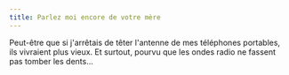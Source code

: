 ```yaml
---
title: Parlez moi encore de votre mère
---
```


Peut-être que si j'arrêtais de têter l'antenne de mes téléphones portables,
ils vivraient plus vieux. Et surtout, pourvu que les ondes radio ne fassent
pas tomber les dents...

